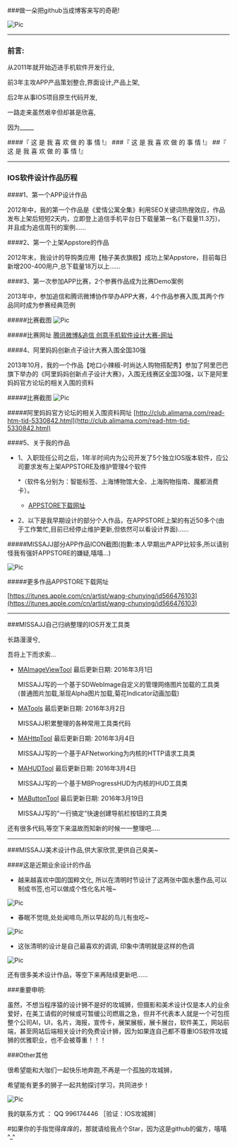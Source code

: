  

###做一朵把github当成博客来写的奇葩! 


![Pic](https://github.com/MISSAJJ/MADesignNote/blob/master/MADesignNote_2.JPG)



---

### 前言: 

从2011年就开始迈进手机软件开发行业,

前3年主攻APP产品策划整合,界面设计,产品上架,

后2年从事IOS项目原生代码开发,

一路走来虽然艰辛但却甚是欣喜, 

因为_____

####『 这 是 我 喜 欢 做 的 事 情 !』
###『 这 是 我 喜 欢 做 的 事 情 !』
##『 这 是 我 喜 欢 做 的 事 情 !』



---

### IOS软件设计作品历程​ 


####1、第一个APP设计作品

2012年中，我的第一个作品是《爱情公寓全集》利用SEO关键词热搜效应，作品发布上架后短短2天内，立即登上追信手机平台日下载量第一名(下载量11.3万)，并且成为追信周刊的案例…… 




####2、第一个上架Appstore的作品

2012年末，我设计的导购类应用【柚子美衣旗舰】成功上架Appstore，目前每日新增200-400用户,总下载量18万以上……




####3、第一次参加APP比赛，2个参赛作品成为比赛Demo案例

2013年中，参加追信和腾讯微博协作举办APP大赛，4个作品参赛入围,其两个作品同时成为参赛经典范例

#####比赛截图 
![Pic](https://github.com/MISSAJJ/MADesignNote/blob/master/MADesignNote_History_1.JPG)


#####比赛网址
[腾讯微博&追信 创意手机软件设计大赛-网址](http://qq.zhui.cn)
 



####4、阿里妈妈创新点子设计大赛入围全国30强

2013年10月，我的一个作品【呛口小辣椒-时尚达人购物搭配秀】参加了阿里巴巴旗下举办的《阿里妈妈创新点子设计大赛》，入围无线赛区全国30强，以下是阿里妈妈官方论坛的相关入围的资料  


#####比赛截图
![Pic](https://github.com/MISSAJJ/MADesignNote/blob/master/MADesignNote_History_2.JPG)

#####阿里妈妈官方论坛的相关入围资料网址
[http://club.alimama.com/read-htm-tid-5330842.html](http://club.alimama.com/read-htm-tid-5330842.html)




####5、关于我的作品

+ 1、入职现任公司之后，1年半时间内为公司开发了5个独立IOS版本软件，应公司要求发布上架APPSTORE及维护管理4个软件

     *（软件名分别为：智能标签、上海博物馆大全、上海购物指南、魔都消费卡）。

     * [APPSTORE下载网址](https://itunes.apple.com/cn/developer/shanghai-yuan-yun-information/id622348624)



+ 2、以下是我早期设计的部分个人作品，在APPSTORE上架的有近50多个(由于工作繁忙,目前已经停止维护更新,但依然可以看设计界面)……

#####MISSAJJ部分APP作品ICON截图(抱歉:本人早期出产APP比较多,所以请别怪我有强奸APPSTORE的嫌疑,嘻嘻...)

![Pic](https://github.com/MISSAJJ/MADesignNote/blob/master/MADesignNote_Work_1.JPG)

#####更多作品APPSTORE下载网址 

[https://itunes.apple.com/cn/artist/wang-chunying/id566476103](https://itunes.apple.com/cn/artist/wang-chunying/id566476103)



---

###MISSAJJ自己归纳整理的IOS开发工具类


长路漫漫兮,

吾将上下而求索...





+ [MAImageViewTool](https://github.com/MISSAJJ/MAImageViewTool)  最后更新日期: 2016年3月1日
 
    MISSAJJ写的一个基于SDWebImage自定义的管理网络图片加载的工具类
     (普通图片加载,渐现Alpha图片加载,菊花Indicator动画加载) 


+ [MATools](https://github.com/MISSAJJ/MATools)  最后更新日期: 2016年3月2日

   MISSAJJ积累整理的各种常用工具类代码



+ [MAHttpTool](https://github.com/MISSAJJ/MAHttpTool)  最后更新日期: 2016年3月4日

   MISSAJJ写的一个基于AFNetworking为内核的HTTP请求工具类



+ [MAHUDTool](https://github.com/MISSAJJ/MAHUDTool)  最后更新日期: 2016年3月4日

   MISSAJJ写的一个基于MBProgressHUD为内核的HUD工具类


+ [MAButtonTool](https://github.com/MISSAJJ/MAButtonTool)  最后更新日期: 2016年3月19日

   MISSAJJ写的“一行搞定”快速创建导航栏按钮的工具类



还有很多代码,等空下来温故而知新的时候一一整理吧.....



---

###MISSAJJ美术设计作品,供大家欣赏,更供自己臭美~
 


####这是近期业余设计的作品


+ 越来越喜欢中国的国粹文化, 所以在清明时节设计了这两张中国水墨作品,可以制成书签,也可以做成个性化名片哦~

![Pic](https://github.com/MISSAJJ/MADesignNote/blob/master/MADesignNote_3.JPG)


+ 春眠不觉晓,处处闻啼鸟,所以早起的鸟儿有虫吃~

![Pic](https://github.com/MISSAJJ/MADesignNote/blob/master/MADesignNote_2.JPG)


+ 这张清明的设计是自己最喜欢的调调, 印象中清明就是这样的色调

![Pic](https://github.com/MISSAJJ/MADesignNote/blob/master/MADesignNote_1.JPG)


还有很多美术设计作品，等空下来再陆续更新吧……



###重要申明:

虽然，不想当程序猿的设计狮不是好的攻城狮，但摄影和美术设计仅是本人的业余爱好，在美工请假的时候或可暂缓公司燃眉之急，但并不代表本人就是一个可包揽整个公司AI，UI，名片，海报，宣传卡，展架展板，展卡展台，软件美工，网站前端，甚至网站后端相关设计的免费设计狮，因为如果连自己都不尊重IOS软件攻城狮的优雅职业，也不会被尊重！！！

###Other其他
 

很希望能和大咖们一起快乐地奔跑,不再是一个孤独的攻城狮，

希望能有更多的狮子一起共勉探讨学习，共同进步！

![Pic](https://github.com/MISSAJJ/MADesignNote/blob/master/MADesignNote_Work_2.JPG)


我的联系方式 ： QQ   996174446  ［验证：IOS攻城狮］


#如果你的手指觉得痒痒的，那就请给我点个Star，因为这是github的偏方，嘻嘻^_^
